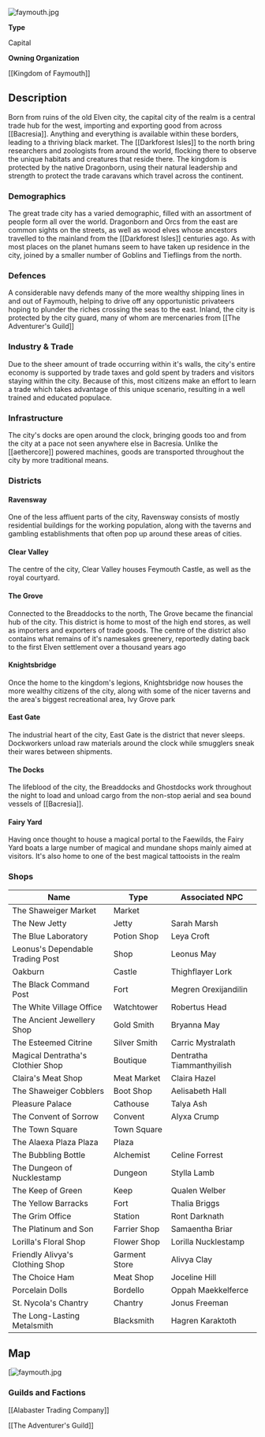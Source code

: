 


![](assets/faymouth.jpg "faymouth.jpg")


**Type**

Capital

**Owning Organization**

[[Kingdom of Faymouth]]

## Description
Born from ruins of the old Elven city, the capital city of the realm is a central trade hub for the west, importing and exporting good from across [[Bacresia]]. Anything and everything is available within these borders, leading to a thriving black market. The [[Darkforest Isles]] to the north bring researchers and zoologists from around the world, flocking there to observe the unique habitats and creatures that reside there. The kingdom is protected by the native Dragonborn, using their natural leadership and strength to protect the trade caravans which travel across the continent.

### Demographics
The great trade city has a varied demographic, filled with an assortment of people form all over the world. Dragonborn and Orcs from the east are common sights on the streets, as well as wood elves whose ancestors travelled to the mainland from the [[Darkforest Isles]] centuries ago. As with most places on the planet humans seem to have taken up residence in the city, joined by a smaller number of Goblins and Tieflings from the north.  


### Defences
A considerable navy defends many of the more wealthy shipping lines in and out of Faymouth, helping to drive off any opportunistic privateers hoping to plunder the riches crossing the seas to the east. Inland, the city is protected by the city guard, many of whom are mercenaries from [[The Adventurer's Guild]]


### Industry & Trade
Due to the sheer amount of trade occurring within it's walls, the city's entire economy is supported by trade taxes and gold spent by traders and visitors staying within the city. Because of this, most citizens make an effort to learn a trade which takes advantage of this unique scenario, resulting in a well trained and educated populace.  

### Infrastructure

The city's docks are open around the clock, bringing goods too and from the city at a pace not seen anywhere else in Bacresia. Unlike the [[aethercore]] powered machines, goods are transported throughout the city by more traditional means. 


### Districts

#### Ravensway
One of the less affluent parts of the city, Ravensway consists of mostly residential buildings for the working population, along with the taverns and gambling establishments that often pop up around these areas of cities.

#### Clear Valley
The centre of the city, Clear Valley houses Feymouth Castle, as well as the royal courtyard. 

#### The Grove
Connected to the Breaddocks to the north, The Grove became the financial hub of the city. This district is home to most of the high end stores, as well as importers and exporters of trade goods. The centre of the district also contains what remains of it's namesakes greenery, reportedly dating back to the first Elven settlement over a thousand years ago

#### Knightsbridge
Once the home to the kingdom's legions, Knightsbridge now houses the more wealthy citizens of the city, along with some of the nicer taverns and the area's biggest recreational area, Ivy Grove park

#### East Gate
The industrial heart of the city, East Gate is the district that never sleeps. Dockworkers unload raw materials around the clock while smugglers sneak their wares between shipments.

#### The Docks
The lifeblood of the city, the Breaddocks and Ghostdocks work throughout the night to load and unload cargo from the non-stop aerial and sea bound vessels of [[Bacresia]].  

#### Fairy Yard
Having once thought to house a magical portal to the Faewilds, the Fairy Yard boats a large number of magical and mundane shops mainly aimed at visitors. It's also home to one of the best magical tattooists in the realm 


### Shops
| Name                              | Type          | Associated NPC            |
| --------------------------------- | ------------- | ------------------------- |
| The Shaweiger Market              | Market        |                           |
| The New Jetty                     | Jetty         | Sarah Marsh               |
| The Blue Laboratory               | Potion Shop   | Leya Croft                |
| Leonus's Dependable Trading Post  | Shop          | Leonus May                |
| Oakburn                           | Castle        | Thighflayer Lork          |
| The Black Command Post            | Fort          | Megren Orexijandilin      |
| The White Village Office          | Watchtower    | Robertus Head             |
| The Ancient Jewellery Shop        | Gold Smith    | Bryanna May               |
| The Esteemed Citrine              | Silver Smith  | Carric Mystralath         |
| Magical Dentratha's Clothier Shop | Boutique      | Dentratha Tiammanthyilish |
| Claira's Meat Shop                | Meat Market   | Claira Hazel              |
| The Shaweiger Cobblers            | Boot Shop     | Aelisabeth Hall           |
| Pleasure Palace                   | Cathouse      | Talya Ash                 |
| The Convent of Sorrow             | Convent       | Alyxa Crump               |
| The Town Square                   | Town Square   |                           |
| The Alaexa Plaza Plaza            | Plaza         |                           |
| The Bubbling Bottle               | Alchemist     | Celine Forrest            |
| The Dungeon of Nucklestamp        | Dungeon       | Stylla Lamb               |
| The Keep of Green                 | Keep          | Qualen Welber             |
| The Yellow Barracks               | Fort          | Thalia Briggs             |
| The Grim Office                   | Station       | Ront Darknath             |
| The Platinum and Son              | Farrier Shop  | Samaentha Briar           |
| Lorilla's Floral Shop             | Flower Shop   | Lorilla Nucklestamp       |
| Friendly Alivya's Clothing Shop   | Garment Store | Alivya Clay               |
| The Choice Ham                    | Meat Shop     | Joceline Hill             |
| Porcelain Dolls                   | Bordello      | Oppah Maekkelferce        |
| St. Nycola's Chantry              | Chantry       | Jonus Freeman             |
| The Long-Lasting Metalsmith       | Blacksmith    | Hagren Karaktoth          |
## Map
[![](assets/FaymouthCityMap.png "faymouth.jpg")


### Guilds and Factions

[[Alabaster Trading Company]]

[[The Adventurer's Guild]]